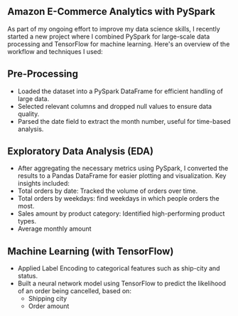 ## **Amazon E-Commerce Analytics with PySpark**

As part of my ongoing effort to improve my data science skills, I recently started a new project where I combined PySpark for large-scale data processing and TensorFlow for machine learning. 
Here's an overview of the workflow and techniques I used:

## **Pre-Processing**
- Loaded the dataset into a PySpark DataFrame for efficient handling of large data.
- Selected relevant columns and dropped null values to ensure data quality.
- Parsed the date field to extract the month number, useful for time-based analysis.

## **Exploratory Data Analysis (EDA)**
- After aggregating the necessary metrics using PySpark, I converted the results to a Pandas DataFrame for easier plotting and visualization. Key insights included:
- Total orders by date: Tracked the volume of orders over time.
- Total orders by weekdays: find weekdays in which people orders the most.
- Sales amount by product category: Identified high-performing product types.
- Average monthly amount

## **Machine Learning (with TensorFlow)**
- Applied Label Encoding to categorical features such as ship-city and status.
- Built a neural network model using TensorFlow to predict the likelihood of an order being cancelled, based on:
  - Shipping city
  - Order amount
